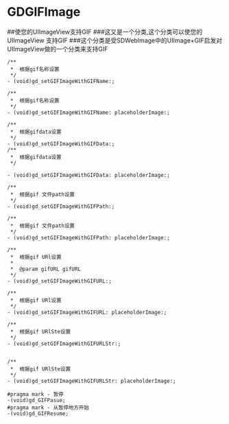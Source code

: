  # GDGIFImage
##使您的UIImageView支持GIF 
###这又是一个分类,这个分类可以使您的UIImageView 支持GIF
###这个分类是受SDWebImage中的UIImage+GIF启发对UIImageView做的一个分类来支持GIF


```obj
/**
 *  根据gif名称设置
 */
- (void)gd_setGIFImageWithGIFName:;

/**
 *  根据gif名称设置
 */
- (void)gd_setGIFImageWithGIFName: placeholderImage:;

/**
 *  根据gifdata设置
 */
- (void)gd_setGIFImageWithGIFData:;
/**
 *  根据gifdata设置
 */

- (void)gd_setGIFImageWithGIFData: placeholderImage:;

/**
 *  根据gif 文件path设置
 */
- (void)gd_setGIFImageWithGIFPath:;

/**
 *  根据gif 文件path设置
 */
- (void)gd_setGIFImageWithGIFPath: placeholderImage:;

/**
 *  根据gif URl设置
 *
 *  @param gifURL gifURL
 */
- (void)gd_setGIFImageWithGIFURL:;

/**
 *  根据gif URl设置
 */
- (void)gd_setGIFImageWithGIFURL: placeholderImage:;

/**
 *  根据gif URlSte设置
 */
- (void)gd_setGIFImageWithGIFURLStr:;


/**
 *  根据gif URlSte设置
 */
- (void)gd_setGIFImageWithGIFURLStr: placeholderImage:;

#pragma mark - 暂停
-(void)gd_GIFPasue;
#pragma mark - 从暂停地方开始
-(void)gd_GIFResume;


```
